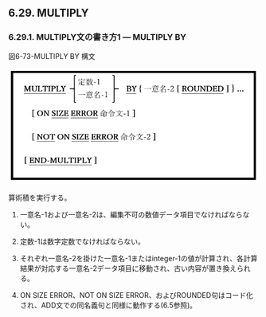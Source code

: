 ## 6.29. MULTIPLY

### 6.29.1. MULTIPLY文の書き方1 ― MULTIPLY BY

図6-73-MULTIPLY BY 構文

![alt text](Image/6-73-Multiply.png)

算術積を実行する。

1. 一意名-1および一意名-2は、編集不可の数値データ項目でなければならない。

2. 定数-1は数字定数でなければならない。

3. それぞれ一意名-2を掛けた一意名-1またはinteger-1の値が計算され、各計算結果が対応する一意名-2データ項目に移動され、古い内容が置き換えられる。

4. ON SIZE ERROR、NOT ON SIZE ERROR、およびROUNDED句はコード化され、ADD文での同名義句と同様に動作する(6.5参照)。
